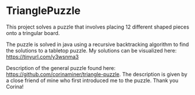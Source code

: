 # TrianglePuzzle
This project solves a puzzle that involves placing 12 different shaped pieces onto a tringular board. 

The puzzle is solved in java using a recursive backtracking algorithm to find the solutions to a tabletop puzzle. 
My solutions can be visualized here: https://tinyurl.com/y3wsnma3

Description of the general puzzle found here: https://github.com/corinaminer/triangle-puzzle. The description is given by a close friend of mine who first introduced me to the puzzle. Thank you Corina!


